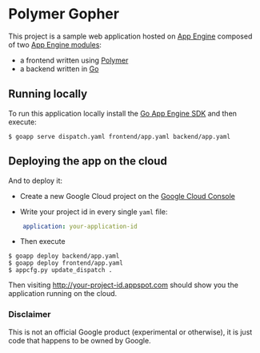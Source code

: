 Polymer Gopher
==============

This project is a sample web application hosted on [App Engine][1] composed of
two [App Engine modules][2]:

- a frontend written using [Polymer][3]
- a backend written in [Go][4]

## Running locally

To run this application locally install the [Go App Engine SDK][7] and then execute:

```
$ goapp serve dispatch.yaml frontend/app.yaml backend/app.yaml
```

## Deploying the app on the cloud

And to deploy it:

- Create a new Google Cloud project on the [Google Cloud Console][8]

- Write your project id in every single `yaml` file:

```yaml
	application: your-application-id
```

- Then execute

```
$ goapp deploy backend/app.yaml
$ goapp deploy frontend/app.yaml
$ appcfg.py update_dispatch .
```

Then visiting http://your-project-id.appspot.com should show you the application
running on the cloud.

[1]: https://cloud.google.com/appengine/docs
[2]: https://cloud.google.com/appengine/docs/go/modules
[3]: https://www.polymer-project.org
[4]: https://golang.org
[7]: https://cloud.google.com/appengine/downloads
[8]: https://console.developers.google.com


### Disclaimer

This is not an official Google product (experimental or otherwise), it is just
code that happens to be owned by Google.
